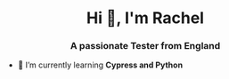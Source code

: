 <h1 align="center">Hi 👋, I'm Rachel</h1>
<h3 align="center">A passionate Tester from England</h3>

- 🌱 I’m currently learning **Cypress and Python**


<p align="left">
</p>

